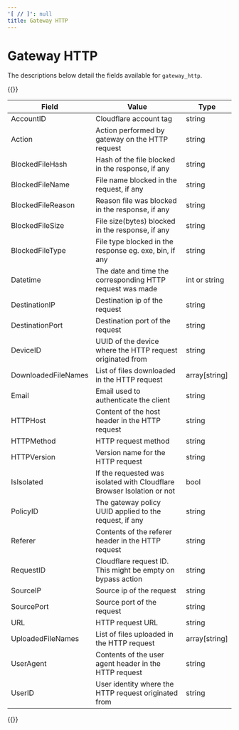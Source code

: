 ```yaml
---
'[ // ]': null
title: Gateway HTTP
---
```


# Gateway HTTP

The descriptions below detail the fields available for `gateway_http`.

{{<table-wrap>}}

| Field               | Value                                                                  | Type           |
| ------------------- | ---------------------------------------------------------------------- | -------------- |
| AccountID           | Cloudflare account tag                                                 | string         |
| Action              | Action performed by gateway on the HTTP request                        | string         |
| BlockedFileHash     | Hash of the file blocked in the response, if any                       | string         |
| BlockedFileName     | File name blocked in the request, if any                               | string         |
| BlockedFileReason   | Reason file was blocked in the response, if any                        | string         |
| BlockedFileSize     | File size(bytes) blocked in the response, if any                       | string         |
| BlockedFileType     | File type blocked in the response eg. exe, bin, if any                 | string         |
| Datetime            | The date and time the corresponding HTTP request was made              | int or string  |
| DestinationIP       | Destination ip of the request                                          | string         |
| DestinationPort     | Destination port of the request                                        | string         |
| DeviceID            | UUID of the device where the HTTP request originated from              | string         |
| DownloadedFileNames | List of files downloaded in the HTTP request                           | array\[string] |
| Email               | Email used to authenticate the client                                  | string         |
| HTTPHost            | Content of the host header in the HTTP request                         | string         |
| HTTPMethod          | HTTP request method                                                    | string         |
| HTTPVersion         | Version name for the HTTP request                                      | string         |
| IsIsolated          | If the requested was isolated with Cloudflare Browser Isolation or not | bool           |
| PolicyID            | The gateway policy UUID applied to the request, if any                 | string         |
| Referer             | Contents of the referer header in the HTTP request                     | string         |
| RequestID           | Cloudflare request ID. This might be empty on bypass action            | string         |
| SourceIP            | Source ip of the request                                               | string         |
| SourcePort          | Source port of the request                                             | string         |
| URL                 | HTTP request URL                                                       | string         |
| UploadedFileNames   | List of files uploaded in the HTTP request                             | array\[string] |
| UserAgent           | Contents of the user agent header in the HTTP request                  | string         |
| UserID              | User identity where the HTTP request originated from                   | string         |

{{</table-wrap>}}
